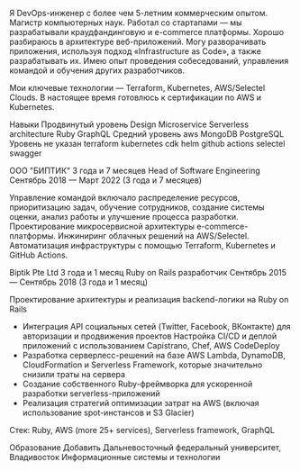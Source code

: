 
Я DevOps-инженер с более чем 5-летним коммерческим опытом. Магистр компьютерных наук. Работал со стартапами — мы разрабатывали краудфандинговую и e-commerce платформы. Хорошо разбираюсь в архитектуре веб-приложений. Могу разворачивать приложения, используя подход «Infrastructure as Code», а также разрабатывать их. Имею опыт проведения собеседований, управления командой и обучения других разработчиков.

Мои ключевые технологии — Terraform, Kubernetes, AWS/Selectel Clouds. В настоящее время готовлюсь к сертификации по AWS и Kubernetes.

Навыки
Продвинутый уровень
Design Microservice
Serverless architecture
Ruby
GraphQL
Средний уровень
aws
MongoDB
PostgreSQL
Уровень не указан
terraform
kubernetes
cdk
helm
github actions
selectel
swagger


OOO "БИПТИК"
3 года и 7 месяцев
Head of Software Engineering
Сентябрь 2018 — Март 2022 (3 года и 7 месяцев)

Управление командой включало распределение ресурсов, приоритизацию задач, обучение сотрудников, создание системы оценки, анализ работы и улучшение процесса разработки. Проектирование микросервисной архитектуры e-commerce-платформы. Инжиниринг облачных решений на AWS/Selectel. Автоматизация инфраструктуры с помощью Terraform, Kubernetes и GitHub Actions.


Biptik Pte Ltd
3 года и 1 месяц
Ruby on Rails разработчик
Сентябрь 2015 — Сентябрь 2018 (3 года и 1 месяц)

Проектирование архитектуры и реализация backend-логики на Ruby on Rails
* Интеграция API социальных сетей (Twitter, Facebook, ВКонтакте) для авторизации и продвижения проектов
Настройка CI/CD и деплой приложений с использованием Capistrano, Chef, AWS CodeDeploy
* Разработка серверлесс-решений на базе AWS Lambda, DynamoDB, CloudFormation и Serverless Framework, которые значительно снизили траты на сервера
* Создание собственного Ruby-фреймворка для ускоренной разработки serverless-приложений
* Реализация стратегий оптимизации затрат на AWS (включая использование spot-инстансов и S3 Glacier)

Стек: Ruby, AWS (more 25+ services), Serverless framework, GraphQL



Образование
Добавить
Дальневосточный федеральный университет, Владивосток
Информационные системы и технологии